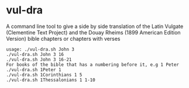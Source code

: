 # vul-dra
A command line tool to give a side by side translation of the Latin Vulgate (Clementine Text Project) and the Douay Rheims (1899 American Edition Version) bible chapters or chapters with verses



    usage: ./vul-dra.sh John 3
	./vul-dra.sh John 3 16
	./vul-dra.sh John 3 16-21
	For books of the bible that has a numbering before it, e.g 1 Peter
	./vul-dra.sh 1Peter 1
	./vul-dra.sh 1Corinthians 1 5
	./vul-dra.sh 1Thessalonians 1 1-10
